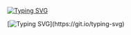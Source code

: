 [![Typing SVG](https://readme-typing-svg.demolab.com?font=Fira+Code&weight=700&size=30&pause=1000&color=F72EDE&center=true&vCenter=true&width=700&height=100&lines=Hallo+Genie.;Mein+Name+ist+Ahmed+El-Gohary;Ich+setze+meine+fantasie+auf+den+Mars.%F0%9F%9A%80+;+Der+Fingerabdruch+ist+nich+unser+weg+.%E2%9C%A8)](https://git.io/typing-svg)

[![Typing SVG](https://readme-typing-svg.demolab.com?font=Fira+Code&pause=1000&color=8267F7&width=600&lines=Embedded+System+Software+Engineer.;skilled+in+AI+and+Data+Science.++;Passionate+about+AI+and+Robotics.)](https://git.io/typing-svg)
